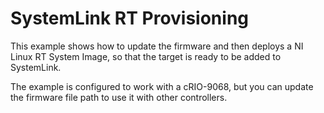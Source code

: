 # SystemLink RT Provisioning
This example shows how to update the firmware and then deploys a NI Linux RT System Image, so that the target is ready to be added to SystemLink.

The example is configured to work with a cRIO-9068, but you can update the firmware file path to use it with other controllers.

 
